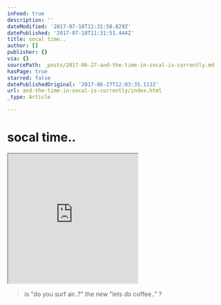 ```yaml
---
inFeed: true
description: ''
dateModified: '2017-07-18T11:31:50.829Z'
datePublished: '2017-07-18T11:31:51.444Z'
title: socal time..
author: []
publisher: {}
via: {}
sourcePath: _posts/2017-06-27-and-the-time-in-socal-is-currently.md
hasPage: true
starred: false
datePublishedOriginal: '2017-06-27T12:03:35.113Z'
url: and-the-time-in-socal-is-currently/index.html
_type: Article

---
```

# socal time..

<iframe src="https://the-grid.github.io/ed-userhtml/?g=eJwtj80KwjAQhO8-RVjQW40KXqSp9OLJd5CYjkmwTSW7tuDTG6rHGfjmp3ZIgtys6i5OyvWW2ZDrR_ekZqVUHR_ZDlCcnaEg8uKT1vM8bz-IMiGzCxH3d_LbBNELV82x85DqR1bT4dzb5N_WwyBtJA74jAmmHZCjs-vD5TryrU0ePZhUgSUYOu7WpAKiD2Jof9yRWtLuY-6QDRXNsEMhuKn1r2mZq8uL4vxPfQGK1Uvo" height="300" style=""></iframe>

> is "do you surf air..?" the new "lets do coffee.." ?